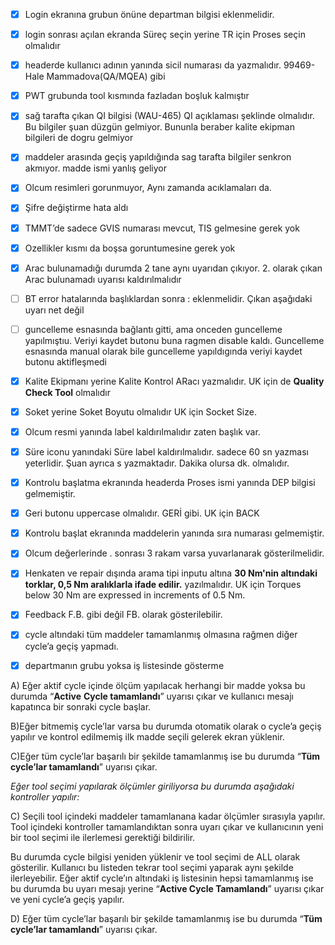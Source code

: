  - [x] Login ekranına grubun önüne departman bilgisi eklenmelidir.

- [x] login sonrası açılan ekranda Süreç seçin yerine TR için Proses seçin olmalıdır

- [x] headerde kullanıcı adının yanında sicil numarası da yazmalıdır. 99469-Hale Mammadova(QA/MQEA) gibi

- [x] PWT grubunda tool kısmında fazladan boşluk kalmıştır

- [x] sağ tarafta çıkan QI bilgisi (WAU-465) QI açıklaması şeklinde olmalıdır. Bu bilgiler şuan düzgün gelmiyor. Bununla beraber kalite ekipman bilgileri de dogru gelmiyor

- [x] maddeler arasında geçiş yapıldığında sag tarafta bilgiler senkron akmıyor. madde ismi yanlış geliyor

- [x] Olcum resimleri gorunmuyor, Aynı zamanda acıklamaları da.

- [x] Şifre değiştirme hata aldı

- [x] TMMT’de sadece GVIS numarası mevcut, TIS gelmesine gerek yok

- [x] Ozellikler kısmı da boşsa goruntumesine gerek yok

- [x] Arac bulunamadığı durumda 2 tane aynı uyarıdan çıkıyor. 2. olarak çıkan Arac bulunamadı uyarısı kaldırılmalıdır

- [ ] BT error hatalarında başlıklardan sonra : eklenmelidir. Çıkan aşağıdaki uyarı net değil

- [ ] guncelleme esnasında bağlantı gitti, ama onceden guncelleme yapılmıştıu. Veriyi kaydet butonu buna ragmen disable kaldı. Guncelleme esnasında manual olarak bile guncelleme yapıldıgında veriyi kaydet butonu aktifleşmedi

- [x] Kalite Ekipmanı yerine Kalite Kontrol ARacı yazmalıdır. UK için de **Quality Check Tool** olmalıdır

- [x] Soket yerine Soket Boyutu olmalıdır UK için Socket Size.

- [x] Olcum resmi yanında label kaldırılmalıdır zaten başlık var.

- [x] Süre iconu yanındaki Süre label kaldırılmalıdır. sadece 60 sn yazması yeterlidir. Şuan ayrıca s yazmaktadır. Dakika olursa dk. olmalıdır.

- [x] Kontrolu başlatma ekranında headerda Proses ismi yanında DEP bilgisi gelmemiştir.

- [x] Geri butonu uppercase olmalıdır. GERİ gibi. UK için BACK

- [x] Kontrolu başlat ekranında maddelerin yanında sıra numarası gelmemiştir. 

- [x] Olcum değerlerinde . sonrası 3 rakam varsa yuvarlanarak gösterilmelidir.

- [x] Henkaten ve repair dışında arama tipi inputu altına **30 Nm'nin altındaki torklar, 0,5 Nm aralıklarla ifade edilir.** yazılmalıdır. UK için Torques below 30 Nm are expressed in increments of 0.5 Nm.

- [x] Feedback F.B. gibi değil FB. olarak gösterilebilir.

- [x]  cycle altındaki tüm maddeler tamamlanmış olmasına rağmen diğer cycle’a geçiş yapmadı.

- [x] departmanın grubu yoksa iş listesinde gösterme

A) Eğer aktif cycle içinde ölçüm yapılacak herhangi bir madde yoksa bu durumda “**Active** **Cycle tamamlandı**” uyarısı çıkar ve kullanıcı mesajı kapatınca bir sonraki cycle başlar.

B)Eğer bitmemiş cycle’lar varsa bu durumda otomatik olarak o cycle’a geçiş yapılır ve kontrol edilmemiş ilk madde seçili gelerek ekran yüklenir.

C)Eğer tüm cycle’lar başarılı bir şekilde tamamlanmış ise bu durumda “**Tüm cycle’lar tamamlandı**” uyarısı çıkar.

_Eğer tool seçimi yapılarak ölçümler giriliyorsa bu durumda aşağıdaki kontroller yapılır:_

C) Seçili tool içindeki maddeler tamamlanana kadar ölçümler sırasıyla yapılır. Tool içindeki kontroller tamamlandıktan sonra uyarı çıkar ve kullanıcının yeni bir tool seçimi ile ilerlemesi gerektiği bildirilir.

Bu durumda cycle bilgisi yeniden yüklenir ve tool seçimi de ALL olarak gösterilir. Kullanıcı bu listeden tekrar tool seçimi yaparak aynı şekilde ilerleyebilir. Eğer aktif cycle’ın altındaki iş listesinin hepsi tamamlanmış ise bu durumda bu uyarı mesajı yerine “**Active Cycle Tamamlandı**” uyarısı çıkar ve yeni cycle’a geçiş yapılır.

D) Eğer tüm cycle’lar başarılı bir şekilde tamamlanmış ise bu durumda “**Tüm cycle’lar tamamlandı**” uyarısı çıkar.